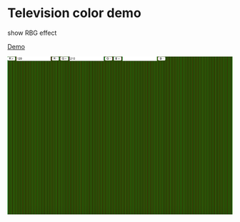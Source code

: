 # Television color demo

show RBG effect


[Demo](http://chenjinya.github.io/television-color)

![](https://raw.githubusercontent.com/chenjinya/television-color/master/screenshot.png)